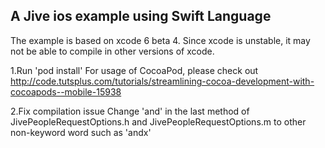 A Jive ios example using Swift Language
-------------------------------
The example is based on xcode 6 beta 4. Since xcode is unstable, it may not be able to compile in other versions of xcode. 


1.Run 'pod install'
 For usage of CocoaPod, please check out http://code.tutsplus.com/tutorials/streamlining-cocoa-development-with-cocoapods--mobile-15938

2.Fix compilation issue
 Change 'and' in the last method of JivePeopleRequestOptions.h and JivePeopleRequestOptions.m  to other non-keyword word such as 'andx'


 
